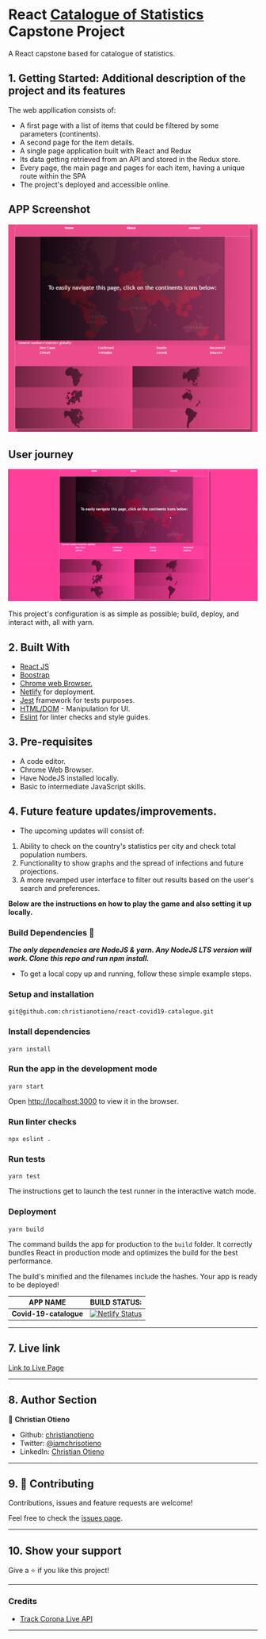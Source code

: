 # React [Catalogue of Statistics](https://www.notion.so/Catalogue-of-Statistics-72446e7fa33c403a9b6a0bc1de5c6cf5) Capstone Project

A React capstone based for catalogue of statistics.

## 1. Getting Started: Additional description of the project and its features
 
The web appllication consists of:
- A first page with a list of items that could be filtered by some parameters (continents).
- A second page for the item details.
- A single page application built with React and Redux
- Its data getting retrieved from an API and stored in the Redux store.
- Every page, the main page and pages for each item, having a unique route within the SPA
- The project's deployed and accessible online.

## APP Screenshot

![Screenshot](./src/assets/img/readme-docs/screenshot.png)

## User journey

![app-gif](./src/assets/img/readme-docs/app.gif)

This project's configuration is as simple as possible; build, deploy, and interact with, all with yarn.

## 2. Built With

- [React JS](https://reactjs.org/)
- [Boostrap](https://getbootstrap.com/)
- [Chrome web Browser.](https://www.google.com/chrome/?brand=CHBD&gclid=CjwKCAjwqJ_1BRBZEiwAv73uwMy_V_6pha6yTVEa8JtU5T51QdyxZOVnsXlRndK05hSO4bSM6muP5RoC2E4QAvD_BwE&gclsrc=aw.ds)
- [Netlify](https://www.netlify.com/) for deployment.
- [Jest](https://jestjs.io/) framework for tests purposes.
- [HTML/DOM](https://www.w3schools.com/js/js_htmldom.asp) - Manipulation for UI.
- [Eslint](https://eslint.org/) for linter checks and style guides.

## 3. Pre-requisites

- A code editor.
- Chrome Web Browser.
- Have NodeJS installed locally.
- Basic to intermediate JavaScript skills.

## 4. Future feature updates/improvements.

- The upcoming updates will consist of:
1. Ability to check on the country's statistics per city and check total population numbers. 
2. Functionality to show graphs and the spread of infections and future projections.
3. A more revamped user interface to filter out results based on the user's search and preferences. 

**Below are the instructions on how to play the game and also setting it up locally.**

### Build Dependencies 🚧

***The only dependencies are NodeJS & yarn. Any NodeJS LTS version will work. Clone this repo and run npm install.***

- To get a local copy up and running, follow these simple example steps.

### Setup and installation

```
git@github.com:christianotieno/react-covid19-catalogue.git
```

### Install dependencies

```
yarn install
```

### Run the app in the development mode

```
yarn start
```

Open [http://localhost:3000](http://localhost:3000) to view it in the browser.

### Run linter checks

```
npx eslint .
```

### Run tests

```
yarn test
```
The instructions get to launch the test runner in the interactive watch mode.

### Deployment

```
yarn build
```

The command builds the app for production to the `build` folder.
It correctly bundles React in production mode and optimizes the build for the best performance.

The build's minified and the filenames include the hashes.
Your app is ready to be deployed!

|  APP NAME | BUILD STATUS: |
|   :---:   |    :---:     |
|**Covid-19-catalogue** | [![Netlify Status](https://api.netlify.com/api/v1/badges/4adb337c-5633-455d-971e-132e2db2db6b/deploy-status)](https://app.netlify.com/sites/covid-19-catalogue/deploys) |

---

## 7. Live link

[Link to Live Page](https://covid-19-catalogue.netlify.app/)

---

## 8. Author Section

👤 **Christian Otieno**

- Github: [christianotieno](https://github.com/christianotieno)
- Twitter: [@iamchrisotieno](https://twitter.com/iamchrisotieno)
- LinkedIn: [Christian Otieno](https://www.linkedin.com/in/christianotieno/)

---

## 9. 🤝 Contributing

Contributions, issues and feature requests are welcome!

Feel free to check the [issues page](https://github.com/christianotieno/react-covid19-catalogue/issues).

---

## 10. Show your support

Give a ⭐️ if you like this project!

---

### Credits

- [Track Corona Live API](https://www.trackcorona.live/api)

---
